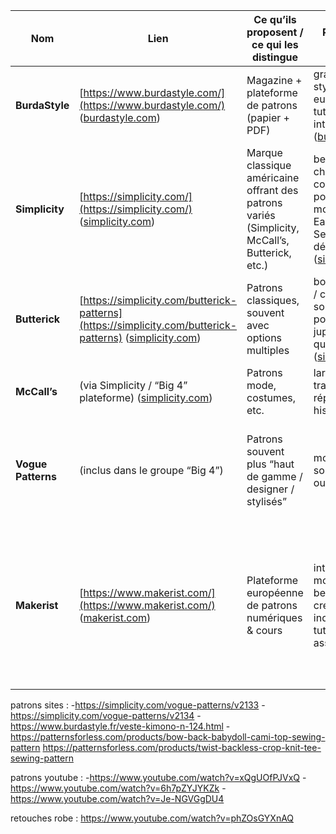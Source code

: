| Nom                | Lien                                                                                                         | Ce qu’ils proposent / ce qui les distingue                                                     | Points forts / spécialités                                                                                               | Risques / ce qu’il faut vérifier                                                                                                                                                                   |
| ------------------ | ------------------------------------------------------------------------------------------------------------ | ---------------------------------------------------------------------------------------------- | ------------------------------------------------------------------------------------------------------------------------ | -------------------------------------------------------------------------------------------------------------------------------------------------------------------------------------------------- |
| **BurdaStyle**     | [https://www.burdastyle.com/](https://www.burdastyle.com/) ([burdastyle.com][1])                             | Magazine + plateforme de patrons (papier + PDF)                                                | grande diversité, styles européens, tutoriels vidéo intégrés. ([burdastyle.com][2])                                      | Certains modèles sont techniques ; vérifier le niveau « Easy / pour débutant »                                                                                                                     |
| **Simplicity**     | [https://simplicity.com/](https://simplicity.com/) ([simplicity.com][3])                                     | Marque classique américaine offrant des patrons variés (Simplicity, McCall’s, Butterick, etc.) | beaucoup de choix, conversion PDF possible, modèles “Very Easy / Easy to Sew” dédiés aux débutants ([simplicity.com][3]) | Le groupe “Big 4” (Simplicity, Butterick, McCall’s, Vogue) a récemment été vendu à un liquidateur, ce qui rend l’avenir incertain. ([Craft Industry Alliance][4])                                  |
| **Butterick**      | [https://simplicity.com/butterick-patterns](https://simplicity.com/butterick-patterns) ([simplicity.com][5]) | Patrons classiques, souvent avec options multiples                                             | bon rapport style / complexité, souvent utilisés pour robes, jupes, vêtements quotidiens. ([simplicity.com][5])          | Comme pour Simplicity, vérifier que le patron est “facile / débutant”                                                                                                                              |
| **McCall’s**       | (via Simplicity / “Big 4” plateforme) ([simplicity.com][3])                                                  | Patrons mode, costumes, etc.                                                                   | large catalogue traditionnel, réputation historique                                                                      | même incertitude face aux changements récents du groupe                                                                                                                                            |
| **Vogue Patterns** | (inclus dans le groupe “Big 4”)                                                                              | Patrons souvent plus “haut de gamme / designer / stylisés”                                     | modèles variés, souvent élégants ou sophistiqués                                                                         | certains modèles Vogue peuvent être techniques ou avec des mesures “standards américaines” moins adaptées sans ajustements                                                                         |
| **Makerist**       | [https://www.makerist.com/](https://www.makerist.com/) ([makerist.com][6])                                   | Plateforme européenne de patrons numériques & cours                                            | interface moderne, beaucoup de créateurs indépendants, tutoriels associés                                                | **Important : Makerist a annoncé sa fermeture** : les ventes de patrons ont cessé début 2025, l’accès aux téléchargements a pris fin le 11 février 2025. ([PatternReview.com Sewing Community][7]) |

[1]: https://www.burdastyle.com/?srsltid=AfmBOoqkPaEesuelRLueu8heELdKwcJMxs7nrW15HQblviCpIqj5fFJ3&utm_source=chatgpt.com "Homepage Burdastyle | BurdaStyle.com"
[2]: https://www.burdastyle.com/videos?utm_source=chatgpt.com "videos | BurdaStyle.com"
[3]: https://simplicity.com/?utm_source=chatgpt.com "Your Sewing Pattern Destination"
[4]: https://craftindustryalliance.org/parent-company-of-the-big-4-sewing-pattern-brands-sold-to-a-liquidator/?utm_source=chatgpt.com "Parent Company of the Big 4 Sewing Pattern Brands Sold ..."
[5]: https://simplicity.com/butterick-patterns?utm_source=chatgpt.com "Shop Butterick Sewing Patterns for Your Day-to-Day Fashion"
[6]: https://www.makerist.com/?utm_source=chatgpt.com "makerist"
[7]: https://sewing.patternreview.com/SewingDiscussions/topic/129792?utm_source=chatgpt.com "Makerist Says Good-bye - Sewing Pattern Review"



patrons sites : 
-https://simplicity.com/vogue-patterns/v2133
-https://simplicity.com/vogue-patterns/v2134
-https://www.burdastyle.fr/veste-kimono-n-124.html
-https://patternsforless.com/products/bow-back-babydoll-cami-top-sewing-pattern
https://patternsforless.com/products/twist-backless-crop-knit-tee-sewing-pattern


patrons youtube :
-https://www.youtube.com/watch?v=xQgUOfPJVxQ
-https://www.youtube.com/watch?v=6h7pZYJYKZk
-https://www.youtube.com/watch?v=Je-NGVGgDU4



retouches robe : 
https://www.youtube.com/watch?v=phZOsGYXnAQ
